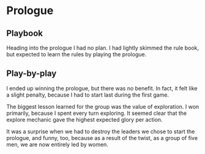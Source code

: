 # Prologue

## Playbook

Heading into the prologue I had no plan. I had lightly skimmed the rule book, but expected to learn the rules by playing the prologue.

## Play-by-play

I ended up winning the prologue, but there was no benefit. In fact, it felt like a slight penalty, because I had to start last during the first game.

The biggest lesson learned for the group was the value of exploration. I won primarily, because I spent every turn exploring. It seemed clear that the explore mechanic gave the highest expected glory per action.

It was a surprise when we had to destroy the leaders we chose to start the prologue, and funny, too, because as a result of the twist, as a group of five men, we are now entirely led by women.

